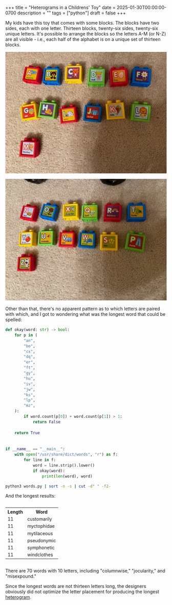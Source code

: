 +++
title = "Heterograms in a Childrens' Toy"
date = 2025-01-30T00:00:00-0700
description = ""
tags = ["python"]
draft = false
+++

My kids have this toy that comes with some blocks.
The blocks have two sides, each with one letter. Thirteen blocks, twenty-six sides, twenty-six unique letters.
It's possible to arrange the blocks so the letters A-M (or N-Z) are all visible - i.e., each half of the alphabet is on a unique set of thirteen blocks.

![](blocks_1.jpg)

![](blocks_2.jpg)

Other than that, there's no apparent pattern as to which letters are paired with which, and I got to wondering what was the longest word that could be spelled:

```python
def okay(word: str) -> bool:
    for p in (
        "an",
        "bo",
        "cx",
        "dq",
        "er",
        "ft",
        "gy",
        "hu",
        "iv",
        "jw",
        "ks",
        "lp",
        "mz",
    ):
        if word.count(p[0]) + word.count(p[1]) > 1:
            return False

    return True


if __name__ == "__main__":
    with open("/usr/share/dict/words", "r") as f:
        for line in f:
            word = line.strip().lower()
            if okay(word):
                print(len(word), word)
```

```bash
python3 words.py | sort -n -s | cut -d" " -f2-
```

And the longest results:

<div style="overflow-x: scroll;">
<table>
<tr><th>Length</th><th>Word</th></tr>
<tr><td>11</td><td>customarily</td></tr>
<tr><td>11</td><td>myctophidae</td></tr>
<tr><td>11</td><td>mytilaceous</td></tr>
<tr><td>11</td><td>pseudonymic</td></tr>
<tr><td>11</td><td>symphonetic</td></tr>
<tr><td>11</td><td>windclothes</td></tr>
</table>
</div>

There are 70 words with 10 letters, including "columnwise," "jocularity," and "misexpound."

Since the longest words are not thirteen letters long, the designers obviously did not optimize the letter placement for producing the longest [heterogram](https://en.wikipedia.org/wiki/Heterogram_(literature)#13_letters).